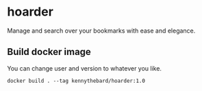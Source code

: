 # hoarder
Manage and search over your bookmarks with ease and elegance.

## Build docker image

You can change user and version to whatever you like.

```
docker build . --tag kennythebard/hoarder:1.0
```

